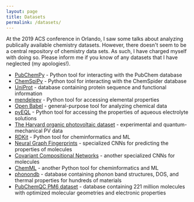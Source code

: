 ```yaml
---
layout: page
title: Datasets
permalink: /datasets/
---
```


At the 2019 ACS conference in Orlando, I saw some talks about analyzing publically available chemistry datasets. However, there doesn't seem to be a central repository of chemistry data sets. As such, I have charged myself with doing so. Please inform me if you know of any datasets that I have neglected (my apologies!).

* [PubChemPy](https://pubchempy.readthedocs.io/en/latest/) - Python tool for interacting with the PubChem database
* [ChemSpiPy](https://chemspipy.readthedocs.io/en/stable/) - Python tool for interacting with the ChemSpider database
* [UniProt](https://www.uniprot.org/) - database containing protein sequence and functional information
* [mendeleev](https://pypi.org/project/mendeleev/) - Python tool for accessing elemental properties
* [Open Babel](http://openbabel.org/wiki/Main_Page) - general-purpose tool for analyzing chemical data
* [pyEQL](https://github.com/rkingsbury/pyEQL) - Python tool for accessing the properties of aqueous electrolyte solutions
* [The Harvard organic photovoltaic dataset](https://www.nature.com/articles/sdata201686) - experimental and quantum-mechanical PV data
* [RDKit](https://www.rdkit.org/) - Python tool for cheminformatics and ML
* [Neural Graph Fingerprints](https://github.com/HIPS/neural-fingerprint) - specialized CNNs for predicting the properties of molecules
* [Covariant Compositional Networks](https://arxiv.org/abs/1801.02144) - another specialized CNNs for molecules
* [ChemML](https://hachmannlab.github.io/chemml/) - another Python tool for cheminformatics and ML
* [phonondb](http://phonondb.mtl.kyoto-u.ac.jp/) - database containing phonon band structures, DOS, and thermal properties for hundreds of materials
* [PubChemQC PM6 dataset](http://pubchemqc.riken.jp/pm6_dataset.html) - database containing 221 million molecules with optimized molecular geometries and electronic properties
